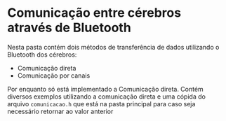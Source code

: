 # Comunicação entre cérebros através de Bluetooth

Nesta pasta contém dois métodos de transferência de dados utilizando o Bluetooth dos cérebros:

* Comunicação direta
* Comunicação por canais

Por enquanto só está implementado a Comunicação direta. Contém diversos exemplos utilizando a comunicação direta e uma cópida do arquivo ```comunicacao.h``` que está na pasta principal para caso seja necessário retornar ao valor anterior